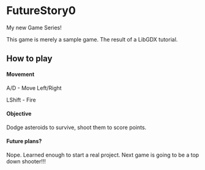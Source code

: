 # FutureStory0

My new Game Series!

This game is merely a sample game. The result of a LibGDX tutorial.

## How to play

#### Movement

A/D - Move Left/Right

LShift - Fire

#### Objective

Dodge asteroids to survive,  shoot them to score points.

#### Future plans?

Nope. Learned enough to start a real project. Next game is going to be a top down shooter!!!
